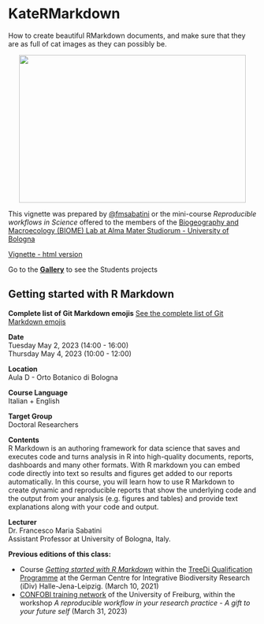 # KateRMarkdown
How to create beautiful RMarkdown documents, and make sure that they are as full of cat images as they can possibly be.  
<p align="center">
  <img width="460" height="300" src="https://github.com/fmsabatini/KateRMarkdown/blob/main/figures/MindBlowing.jpg">
</p>

This vignette was prepared by [@fmsabatini](https://github.com/fmsabatini/) or the mini-course *Reproducible workflows in Science* offered to the members of the [Biogeography and Macroecology (BIOME) Lab at Alma Mater Studiorum - University of Bologna](https://bigea.unibo.it/it/ricerca/gruppi-di-ricerca/biome)

[Vignette - html version](https://htmlpreview.github.io/?https://github.com/fmsabatini/KateRMarkdown/blob/main/KateRMarkdown.html)  

Go to the **[Gallery](Gallery/README.md)** to see the Students projects

## Getting started with R Markdown  

**Complete list of Git Markdown emojis**
[See the complete list of Git Markdown emojis](https://gist.github.com/rxaviers/7360908)

**Date**  
Tuesday May 2, 2023 (14:00 - 16:00)  
Thursday May 4, 2023 (10:00 - 12:00)

**Location**  
Aula D - Orto Botanico di Bologna 

**Course Language**  
Italian + English  

**Target Group**  
Doctoral Researchers  

**Contents**  
R Markdown is an authoring framework for data science that saves and executes code and turns analysis in R into high-quality documents, reports, dashboards and many other formats. With R markdown you can embed code directly into text so results and figures get added to our reports automatically. In this course, you will learn how to use R Markdown to create dynamic and reproducible reports that show the underlying code and the output from your analysis (e.g. figures and tables) and provide text explanations along with your code and output.  

**Lecturer**  
Dr. Francesco Maria Sabatini  
Assistant Professor at University of Bologna, Italy.  

**Previous editions of this class:**  
- Course [*Getting started with R Markdown*](https://www.idiv.de/en/web/treedi/qualification-programme/2021-getting-started-with-r-markdown.html) within the [TreeDi Qualification Programme](https://www.idiv.de/en/web/treedi/qualification_programme.html) at the German Centre for Integrative Biodiversity Research (iDiv) Halle-Jena-Leipzig. (March 10, 2021)  
- [CONFOBI training network](https://confobi.uni-freiburg.de/en) of the University of Freiburg, within the workshop *A reproducible workflow in your research practice - A gift to your future self* (March 31, 2023)

